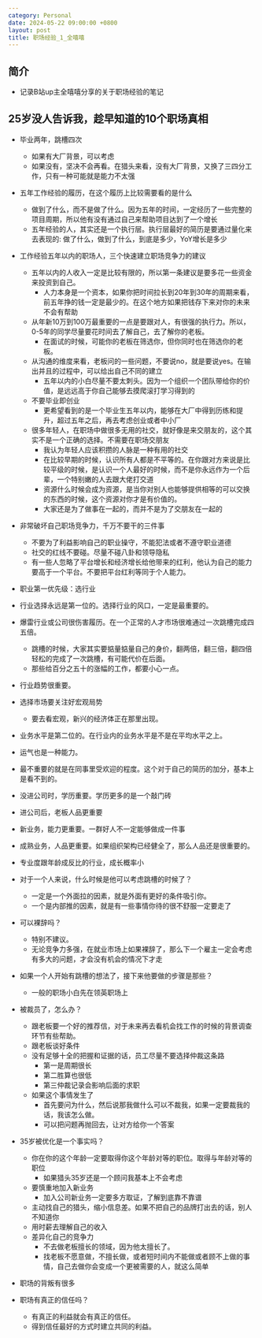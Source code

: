 ```yaml
---
category: Personal
date: 2024-05-22 09:00:00 +0800
layout: post
title: 职场经验_1_全嘻嘻
---
```

## 简介

+ 记录B站up主全嘻嘻分享的关于职场经验的笔记

## 25岁没人告诉我，趁早知道的10个职场真相

+ 毕业两年，跳槽四次
  + 如果有大厂背景，可以考虑
  + 如果没有，坚决不会再看。在猎头来看，没有大厂背景，又换了三四分工作，只有一种可能就是能力不太强

+ 五年工作经验的履历，在这个履历上比较需要看的是什么
  + 做到了什么，而不是做了什么。因为五年的时间，一定经历了一些完整的项目周期，所以他有没有通过自己来帮助项目达到了一个增长
  + 五年经验的人，其实还是一个执行层。执行层最好的简历是要通过量化来去表现的: 做了什么，做到了什么，到底是多少，YoY增长是多少

+ 工作经验五年以内的职场人，三个快速建立职场竞争力的建议
  + 五年以内的人收入一定是比较有限的，所以第一条建议是要多花一些资金来投资到自己。
    + 人力本身是一个资本，如果你把时间拉长到20年到30年的周期来看，前五年挣的钱一定是最少的。在这个地方如果把钱存下来对你的未来不会有帮助
  + 从年新10万到100万最重要的一点是要跟对人，有很强的执行力。所以，0-5年的同学尽量要花时间去了解自己，去了解你的老板。
    + 在面试的时候，可能你的老板在筛选你，但你同时也在筛选你的老板。
  + 从沟通的维度来看，老板问的一些问题，不要说no，就是要说yes。在输出并且的过程中，可以给出自己不同的建立
    + 五年以内的小白尽量不要太刺头。因为一个组织一个团队带给你的价值，是远远高于你自己能够去摸爬滚打学习得到的
  + 不要毕业即创业
    + 更希望看到的是一个毕业生五年以内，能够在大厂中得到历练和提升，超过五年之后，再去考虑创业或者中小厂
  + 很多年轻人，在职场中做很多无用的社交，就好像是来交朋友的，这个其实不是一个正确的选择。不需要在职场交朋友
    + 我认为年轻人应该积攒的人脉是一种有用的社交
    + 在比较早期的时候，认识所有人都是不平等的。在你跟对方来说是比较平级的时候，是认识一个人最好的时候，而不是你永远作为一个后辈，一个特别嫩的人去跟大佬打交道
    + 资源什么时候会成为资源，是当你对别人也能够提供相等的可以交换的东西的时候，这个资源对你才是有价值的。
    + 大家还是为了做事在一起的，而并不是为了交朋友在一起的

+ 非常破坏自己职场竞争力，千万不要干的三件事
  + 不要为了利益影响自己的职业操守，不能犯法或者不遵守职业道德
  + 社交的红线不要碰。尽量不碰八卦和领导隐私
  + 有一些人忽略了平台增长和经济增长给他带来的红利，他认为自己的能力要高于一个平台。不要把平台红利等同于个人能力。

+ 职业第一优先级：选行业

+ 行业选择永远是第一位的。选择行业的风口，一定是最重要的。
+ 爆雷行业或公司很伤害履历。在一个正常的人才市场很难通过一次跳槽完成四五倍。
  + 跳槽的时候，大家其实要掂量掂量自己的身价，翻两倍，翻三倍，翻四倍轻松的完成了一次跳槽，有可能代价在后面。
  + 那些给百分之五十的涨幅的工作，都要小心一点。
+ 行业趋势很重要。
+ 选择市场要关注好宏观局势
  + 要去看宏观，新兴的经济体正在那里出现。
+ 业务水平是第二位的。在行业内的业务水平是不是在平均水平之上。
+ 运气也是一种能力。
+ 最不重要的就是在同事里受欢迎的程度。这个对于自己的简历的加分，基本上是看不到的。
+ 没进公司时，学历重要。学历更多的是一个敲门砖
+ 进公司后，老板人品更重要
+ 新业务，能力更重要。一群好人不一定能够做成一件事
+ 成熟业务，人品更重要。如果组织架构已经健全了，那么人品还是很重要的。
+ 专业度跟年龄成反比的行业，成长概率小

+ 对于一个人来说，什么时候是他可以考虑跳槽的时候了？
  + 一定是一个外面拉的因素，就是外面有更好的条件吸引你。
  + 一个是内部推的因素，就是有一些事情你待的很不舒服一定要走了

+ 可以裸辞吗？
  + 特别不建议。
  + 无论竞争力多强，在就业市场上如果裸辞了，那么下一个雇主一定会考虑有多大的问题，才会没有机会的情况下才走

+ 如果一个人开始有跳槽的想法了，接下来他要做的步骤是那些？
  + 一般的职场小白先在领英职场上

+ 被裁员了，怎么办？
  + 跟老板要一个好的推荐信，对于未来再去看机会找工作的时候的背景调查环节有些帮助。
  + 跟老板谈好条件
  + 没有足够十全的把握和证据的话，员工尽量不要选择仲裁这条路
    + 第一是周期很长
    + 第二胜算也很低
    + 第三仲裁记录会影响后面的求职
  + 如果这个事情发生了
    + 首先要问为什么，然后说那我做什么可以不裁我，如果一定要裁我的话，我该怎么做。
    + 可以把问题再抛回去，让对方给你一个答案

+ 35岁被优化是一个事实吗？
  + 你在你的这个年龄一定要取得你这个年龄对等的职位。取得与年龄对等的职位
    + 如果猎头35岁还是一个顾问我基本上不会考虑
  + 要慎重地加入新业务
    + 加入公司新业务一定要多方取证，了解到底靠不靠谱
  + 主动找自己的猎头，缩小信息差。如果不把自己的品牌打出去的话，别人不知道你
  + 用时薪去理解自己的收入
  + 差异化自己的竞争力
    + 不去做老板擅长的领域，因为他太擅长了。
    + 找老板不愿意做，不擅长做，或者短时间内不能做或者顾不上做的事情，自己去做你会变成一个更被需要的人，就这么简单

+ 职场的背叛有很多

+ 职场有真正的信任吗？
  + 有真正的利益就会有真正的信任。
  + 得到信任最好的方式时建立共同的利益。
